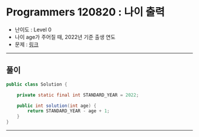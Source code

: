 # Programmers 120820 : 나이 출력
- 난이도 : Level 0
- 나이 age가 주어질 때, 2022년 기준 출생 연도
- 문제 : [링크](https://school.programmers.co.kr/learn/courses/30/lessons/120820)

---

## 풀이
```java
public class Solution {

    private static final int STANDARD_YEAR = 2022;

    public int solution(int age) {
        return STANDARD_YEAR - age + 1;
    }
}
```

---
